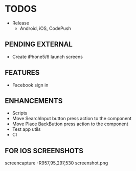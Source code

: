 # TODOS

- Release
  - Android, iOS, CodePush

## PENDING EXTERNAL

- Create iPhone5/6 launch screens

## FEATURES

- Facebook sign in

## ENHANCEMENTS

- Scripts
- Move SearchInput button press action to the component
- Move Place BackButton press action to the component
- Test app utils
- CI

## FOR IOS SCREENSHOTS

screencapture -R957,95,297,530 screenshot.png
